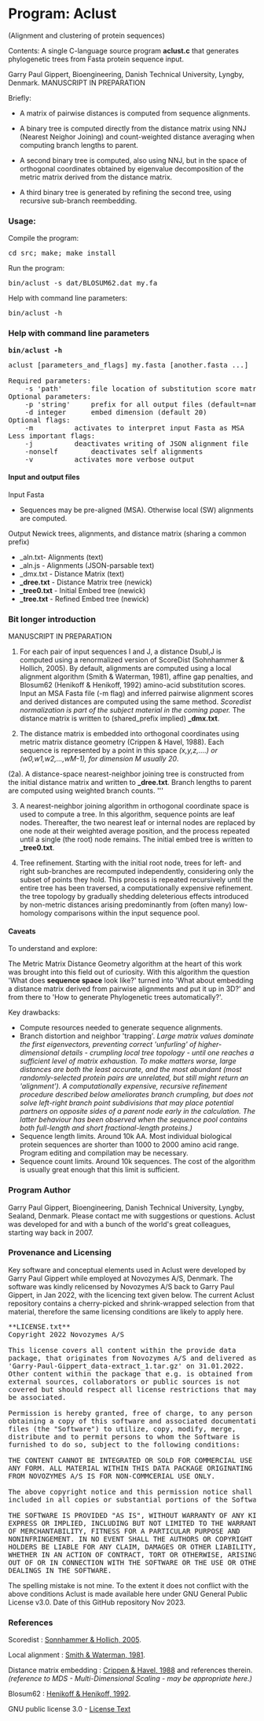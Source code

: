 # Program: Aclust
(Alignment and clustering of protein sequences)

Contents: A single C-language source program **aclust.c** that generates phylogenetic trees from Fasta protein sequence input.

Garry Paul Gippert, Bioengineering, Danish Technical University, Lyngby, Denmark. MANUSCRIPT IN PREPARATION

Briefly:

- A matrix of pairwise distances is computed from sequence alignments.

- A binary tree is computed directly from the distance matrix using NNJ (Nearest Neighor Joining) and count-weighted distance averaging when computing branch lengths to parent.

- A second binary tree is computed, also using NNJ, but in the space of orthogonal coordinates obtained by eigenvalue decomposition of the metric matrix derived from the distance matrix. 

- A third binary tree is generated by refining the second tree, using recursive sub-branch reembedding.

### Usage:
Compile the program: <pre>cd src; make; make install</pre>

Run the program: <pre>bin/aclust -s dat/BLOSUM62.dat my.fa</pre>

Help with command line parameters: <pre>bin/aclust -h</pre>

### Help with command line parameters
<b><pre>bin/aclust -h</pre></b>
<pre>
aclust [parameters_and_flags] my.fasta [another.fasta ...] 

Required parameters:
	-s 'path'		file location of substitution score matrix (could be 'dat/BLOSUM62.txt')
Optional parameters:
	-p 'string'		prefix for all output files (default=name of first input fasta file)
	-d integer		embed dimension (default 20)
Optional flags:
	-m 			activates to interpret input Fasta as MSA
Less important flags:
	-j			deactivates writing of JSON alignment file
	-nonself		deactivates self alignments
	-v			activates more verbose output
</pre>

#### Input and output files
Input Fasta
- Sequences may be pre-aligned (MSA). Otherwise local (SW) alignments are computed.

Output Newick trees, alignments, and distance matrix (sharing a common prefix)
- _aln.txt- Alignments (text)
- _aln.js - Alignments (JSON-parsable text)
- _dmx.txt - Distance Matrix (text)
- **_dree.txt** - Distance Matrix tree (newick)
- **_tree0.txt** - Initial Embed tree (newick)
- **_tree.txt** - Refined Embed tree (newick)

### Bit longer introduction

MANUSCRIPT IN PREPARATION

1. For each pair of input sequences I and J, a distance DsubI,J is computed using a renormalized version of ScoreDist (Sohnhammer & Hollich, 2005). By default, alignments are computed using a local alignment algorithm (Smith & Waterman, 1981), affine gap penalties, and Blosum62 (Henikoff & Henikoff, 1992) amino-acid substitution scores. Input an MSA Fasta file (-m flag) and inferred pairwise alignment scores and derived distances are computed using the same method. <i>Scoredist normalization is part of the subject material in the coming paper.</i> The distance matrix is written to (shared_prefix implied) **_dmx.txt**.

2. The distance matrix is embedded into orthogonal coordinates using metric matrix distance geometry (Crippen & Havel, 1988). Each sequence is represented by a point in this space <i>(x,y,z,....) or (w0,w1,w2,...,wM-1), for dimension M usually 20</i>.
   
(2a). A distance-space nearest-neighbor joining tree is constructed from the initial distance matrix and written to **_dree.txt**. Branch lengths to parent are computed using weighted branch counts.
'''

3. A nearest-neighbor joining algorithm in orthogonal coordinate space is used to compute a tree. In this algorithm, sequence points are leaf nodes. Thereafter, the two nearest leaf or internal nodes are replaced by one node at their weighted average position, and the process repeated until a single (the root) node remains.  The initial embed tree is written to **_tree0.txt**.

4. Tree refinement. Starting with the initial root node, trees for left- and right sub-branches are recomputed independently, considering only the subset of points they hold. This process is repeated recursively until the entire tree has been traversed, a computationally expensive refinement. the tree topology by gradually shedding deleterious effects introduced by non-metric distances arising predominantly from (often many) low-homology comparisons within the input sequence pool.

#### Caveats
To understand and explore:

The Metric Matrix Distance Geometry algorithm at the heart of this work was brought into this field out of curiosity. With this algorithm the question 'What does **sequence space** look like?' turned into 'What about embedding a distance matrix derived from pairwise alignments and put it up in 3D?' and from there to 'How to generate Phylogenetic trees automatically?'.

Key drawbacks:
- Compute resources needed to generate sequence alignments.
- Branch distortion and neighbor 'trapping'. <i>Large matrix values dominate the first eigenvectors, preventing correct 'unfurling' of higher-dimensional details - crumpling local tree topology - until one reaches a sufficient level of matrix exhaustion. To make matters worse, large distances are both the least accurate, and the most abundant (most randomly-selected protein pairs are unrelated, but still might return an 'alignment'). A computationally expensive, recursive refinement procedure described below ameliorates branch crumpling, but does not solve left-right branch point subdivisions that may place potential partners on opposite sides of a parent node early in the calculation. The latter behaviour has been observed when the sequence pool contains both full-length and short fractional-length proteins.)</i>
- Sequence length limits. Around 10k AA. Most individual biological protein sequences are shorter than 1000 to 2000 amino acid range. Program editing and compilation may be necessary.
- Sequence count limits. Around 10k sequences. The cost of the algorithm is usually great enough that this limit is sufficient.

### Program Author
Garry Paul Gippert, Bioengineering, Danish Technical University, Lyngby, Sealand, Denmark. Please contact me with suggestions or questions. Aclust was developed for and with a bunch of the world's great colleagues, starting way back in 2007.

### Provenance and Licensing
Key software and conceptual elements used in Aclust were developed by Garry Paul Gippert while employed at Novozymes A/S, Denmark. The software was kindly relicensed by Novozymes A/S back to Garry Paul Gippert, in Jan 2022, with the licencing text given below. The current Aclust repository contains a cherry-picked and shrink-wrapped selection from that material, therefore the same licensing conditions are likely to apply here.
<pre>**LICENSE.txt** 
Copyright 2022 Novozymes A/S

This license covers all content within the provide data 
package, that originates from Novozymes A/S and delivered as 
'Garry-Paul-Gippert_data-extract_1.tar.gz' on 31.01.2022. 
Other content within the package that e.g. is obtained from 
external sources, collaborators or public sources is not 
covered but should respect all license restrictions that may 
be associated. 

Permission is hereby granted, free of charge, to any person 
obtaining a copy of this software and associated documentation 
files (the "Software") to utilize, copy, modify, merge, 
distribute and to permit persons to whom the Software is 
furnished to do so, subject to the following conditions:

THE CONTENT CANNOT BE INTEGRATED OR SOLD FOR COMMERCIAL USE IN 
ANY FORM. ALL MATERIAL WITHIN THIS DATA PACKAGE ORIGINATING 
FROM NOVOZYMES A/S IS FOR NON-COMMCERIAL USE ONLY.

The above copyright notice and this permission notice shall be 
included in all copies or substantial portions of the Software.

THE SOFTWARE IS PROVIDED "AS IS", WITHOUT WARRANTY OF ANY KIND, 
EXPRESS OR IMPLIED, INCLUDING BUT NOT LIMITED TO THE WARRANTIES 
OF MERCHANTABILITY, FITNESS FOR A PARTICULAR PURPOSE AND 
NONINFRINGEMENT. IN NO EVENT SHALL THE AUTHORS OR COPYRIGHT 
HOLDERS BE LIABLE FOR ANY CLAIM, DAMAGES OR OTHER LIABILITY, 
WHETHER IN AN ACTION OF CONTRACT, TORT OR OTHERWISE, ARISING FROM, 
OUT OF OR IN CONNECTION WITH THE SOFTWARE OR THE USE OR OTHER 
DEALINGS IN THE SOFTWARE.
</pre>

The spelling mistake is not mine. To the extent it does not conflict with the above conditions Aclust is made available here under GNU General Public License v3.0. Date of this GitHub repository Nov 2023.

### References

Scoredist : [Sonnhammer & Hollich, 2005](https://pubmed.ncbi.nlm.nih.gov/15857510/).

Local alignment : [Smith & Waterman, 1981](https://pubmed.ncbi.nlm.nih.gov/7265238).

Distance matrix embedding : [Crippen & Havel, 1988](https://onlinelibrary.wiley.com/doi/abs/10.1002/jcc.540110212) and references therein. <i>(reference to MDS - Multi-Dimensional Scaling - may be appropriate here.)</i>

Blosum62 : [Henikoff & Henikoff, 1992](https://www.ncbi.nlm.nih.gov/pmc/articles/PMC50453/).

GNU public license 3.0 - [License Text](https://www.gnu.org/licenses/gpl-3.0.html#license-text)
